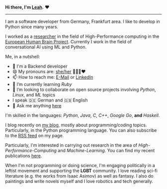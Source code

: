 <b>Hi there, I'm <a href="https://leahevy.de/about">Leah</a>.</b> ❤️

<hr />

I am a software developer from Germany, Frankfurt area. I like to develop in Python since many years.

I worked as a [researcher](https://www.parallel.informatik.tu-darmstadt.de/) in the field of High-Performance computing in the [European Human Brain Project](https://www.humanbrainproject.eu/en/). Currently I work in the field of conversational AI using ML and Python.

Me, in a nutshell:
- 💼 I'm a Backend developer
- 😄 My pronouns are: [she/her](https://en.pronouns.page/she) 🏳‍🌈🌈❤️
- 📫 How to reach me: [E-Mail](mailto:leah.lackner+github@gmail.com) or [LinkedIn](https://www.linkedin.com/in/leah-lackner)
- 🌱 I’m currently learning _Ruby_
- 👯 I’m looking to collaborate on open source projects involving _Python_, _Linux_, and _ML_ topics
- I speak 🇩🇪 German and 🇬🇧 English
- 💬 Ask me anything [here](https://github.com/leahevy/leahevy/issues)

I'm skilled in the languages: *Python*, *Java*, *C*, *C++*, *Google Go*, **and** *Haskell*.

I blog recently on <a href="https://leahevy.de">my blog</a>, mostly about programming/coding topics. Particularly, in the Python programming language. You can also subscribe to the [RSS feed](https://leahevy.de/feed.xml) on my page.

Particularly, I'm interested in carrying out research in the area of *High-Performance-Computing* and *Machine-Learning*.
You can find my recent publications [here](https://leahevy.de/resume#publications).

When I'm not programming or doing science, I'm engaging politically in a leftist movement and supporting the **LGBT** community.
I love reading sci-fi literature (e.g. the works from Isaac Asimov) as well as fantasy. I also do paintings and write novels myself and I love robotics and tech generally.

<div style="display: none">

<hr/>

<p align="center">
<img src="https://camo.githubusercontent.com/a3ccfae79c559d3ff0c7ece89882c93bf278d01f0d2a1d908e19497630dca49d/68747470733a2f2f692e67697068792e636f6d2f6d656469612f4c4d7439363338644f38646674416a74636f2f3230302e77656270" width="100"/>
<img src="https://camo.githubusercontent.com/4d67389739aa53e876a878719fa61eeebea468ae0be6af71903fa8c4c9b72018/68747470733a2f2f692e67697068792e636f6d2f6d656469612f49647941514a564e326b56504e55726f6a4d2f3230302e77656270" width="100"/>
</p>

<p align="center">
<img src="https://komarev.com/ghpvc/?username=leahevy&style=for-the-badge&label=Views"/>
</p>

<hr/>

<h2 align="center">📨 Contact me!</h2>

<div align="center">
<a href="https://www.linkedin.com/in/leah-lackner/" target="_blank"><img src="https://img.shields.io/badge/linkedin-%230077B5.svg?&style=for-the-badge&logo=linkedin&logoColor=white"/></a>
<a href="https://twitter.com/leahevy/" target="_blank"><img src="https://img.shields.io/badge/twitter-%2320A1F1.svg?&style=for-the-badge&logo=twitter&logoColor=white"/></a>
</div>

<hr/>

<h2>🧪 Recent blog posts</h2>

<!-- BLOG-POST-LIST:START -->
- [Hello World](https://leahevy.de/blog/2022/05/Hello-World/)
<!-- BLOG-POST-LIST:END -->

<hr/>

<h2>🔭 Stats</h2>

  
<p float="left">
<p align="center">
<img src="https://activity-graph.herokuapp.com/graph/?username=leahevy&bg_color=fff&color=000&line=00E676&point=000&hide_border=true" alt="" width="350"/>
<img src="https://github-readme-stats.vercel.app/api?username=leahevy&hide=stars&show_icons=true&theme=synthwave" alt="" width="350"/>
<img src="https://github-readme-stats.vercel.app/api/top-langs/?username=leahevy&layout=compact" alt="" width="350"/>
<img src="https://github-contribution-stats.vercel.app/api/?username=leahevy" alt="" width="350"/>
</p>
</p>

<hr/>

<h2>🪧 Tags</h2>

<p align="center">
<img src="https://raw.githubusercontent.com/leahevy/leahevy/master/tagcloud.png" alt="" width="300"/>
</p>
 
<hr/>

<h2>📝 Updates</h2>

<p float="left">
 <p align="center">
<a href="https://twitter.com/leahevy"><img src="https://github-readme-twitter.gazf.vercel.app/api?id=leahevy" alt="" width="350"/></a>
</p>
</p>

<hr/>

<p float="left">
 <p align="center">
   <img src="https://lastfm-recently-played.vercel.app/api?user=evyli" alt="" width="350"/>

</p>
</p>

<h2>😲 Quote</h2>

<p align="center">
<img src="https://github-readme-quotes.herokuapp.com/quote?theme=dark&animation=grow_out_in&layout=default&font=default"/>
</p>

</div>
